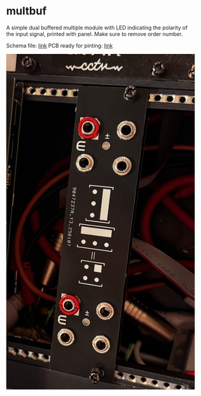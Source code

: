 # multbuf

A simple dual buffered multiple module with LED indicating the polarity of the input signal, printed with panel. Make sure to remove order number.

Schema file: [link](./multbuf.pdf)
PCB ready for pinting: [link]('./pcb.zip') 

![](./multbuf.png)
